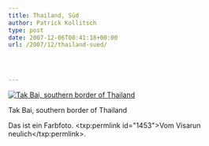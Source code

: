 ```yaml
---
title: Thailand, Süd
author: Patrick Kollitsch
type: post
date: 2007-12-06T00:41:18+00:00
url: /2007/12/thailand-sued/




---
```

<div class="flickr">
  <a href="http://www.flickr.com/photos/schreibblogade/2091193924/" title="Tak Bai, southern border of Thailand"><img src="//farm3.static.flickr.com/2181/2091193924_f5c5c2e37e.jpg" alt="Tak Bai, southern border of Thailand" /></a></p> 
  
  <p>
    Tak Bai, southern border of Thailand
  </p>
</div>

Das ist ein Farbfoto. <txp:permlink id="1453">Vom Visarun neulich</txp:permlink>.